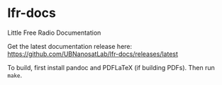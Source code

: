# lfr-docs
Little Free Radio Documentation

Get the latest documentation release here: https://github.com/UBNanosatLab/lfr-docs/releases/latest

To build, first install pandoc and PDFLaTeX (if building PDFs). Then run `make`.
